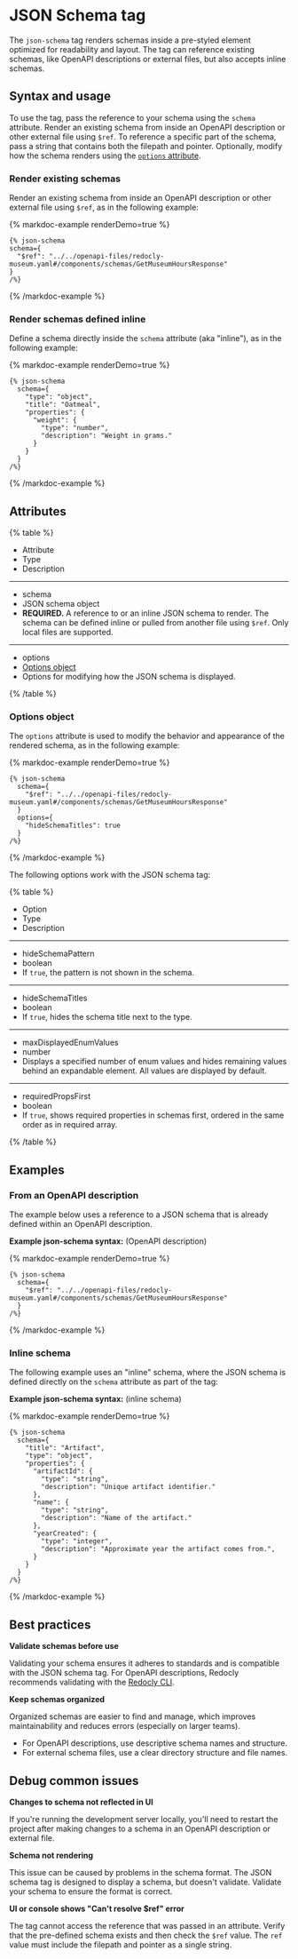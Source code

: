 # JSON Schema tag

The `json-schema` tag renders schemas inside a pre-styled element optimized for readability and layout.
The tag can reference existing schemas, like OpenAPI descriptions or external files, but also accepts inline schemas.

## Syntax and usage

To use the tag, pass the reference to your schema using the `schema` attribute.
Render an existing schema from inside an OpenAPI description or other external file using `$ref`.
To reference a specific part of the schema, pass a string that contains both the filepath and pointer.
Optionally, modify how the schema renders using the [`options` attribute](#options-object).

### Render existing schemas

Render an existing schema from inside an OpenAPI description or other external file using `$ref`, as in the following example:

{% markdoc-example renderDemo=true %}
  ```markdoc
  {% json-schema
  schema={
    "$ref": "../../openapi-files/redocly-museum.yaml#/components/schemas/GetMuseumHoursResponse"
  }
  /%}
  ```
{% /markdoc-example %}

### Render schemas defined inline

Define a schema directly inside the `schema` attribute (aka "inline"), as in the following example:

{% markdoc-example renderDemo=true %}

```markdoc
{% json-schema
  schema={
    "type": "object",
    "title": "Oatmeal",
    "properties": {
      "weight": {
        "type": "number",
        "description": "Weight in grams."
      }
    }
  }
/%}
```
{% /markdoc-example %}

## Attributes

{% table %}

- Attribute
- Type
- Description

---

- schema
- JSON schema object
- **REQUIRED.**
  A reference to or an inline JSON schema to render.
  The schema can be defined inline or pulled from another file using `$ref`.
  Only local files are supported.

---

- options
- [Options object](#options-object)
- Options for modifying how the JSON schema is displayed.

{% /table %}

### Options object

The `options` attribute is used to modify the behavior and appearance of the rendered schema, as in the following example:

{% markdoc-example renderDemo=true %}
```markdoc
{% json-schema
  schema={
    "$ref": "../../openapi-files/redocly-museum.yaml#/components/schemas/GetMuseumHoursResponse"
  }
  options={
    "hideSchemaTitles": true
  }
/%}
```
{% /markdoc-example %}

The following options work with the JSON schema tag:

{% table %}

- Option
- Type
- Description

---

- hideSchemaPattern
- boolean
- If `true`, the pattern is not shown in the schema.

---

- hideSchemaTitles
- boolean
- If `true`, hides the schema title next to the type.

---

- maxDisplayedEnumValues
- number
- Displays a specified number of enum values and hides remaining values behind an expandable element.
  All values are displayed by default.

---

- requiredPropsFirst
- boolean
- If `true`, shows required properties in schemas first, ordered in the same order as in required array.

{% /table %}

## Examples

### From an OpenAPI description

The example below uses a reference to a JSON schema that is already defined within an OpenAPI description.

**Example json-schema syntax:** (OpenAPI description)

{% markdoc-example renderDemo=true %}

```markdoc
{% json-schema
  schema={
    "$ref": "../../openapi-files/redocly-museum.yaml#/components/schemas/GetMuseumHoursResponse"
  }
/%}
```
{% /markdoc-example %}

### Inline schema

The following example uses an "inline" schema, where the JSON schema is defined directly on the `schema` attribute as part of the tag:

**Example json-schema syntax:** (inline schema)

{% markdoc-example renderDemo=true %}

  ```markdoc
  {% json-schema
    schema={
      "title": "Artifact",
      "type": "object",
      "properties": {
        "artifactId": {
          "type": "string",
          "description": "Unique artifact identifier."
        },
        "name": {
          "type": "string",
          "description": "Name of the artifact."
        },
        "yearCreated": {
          "type": "integer",
          "description": "Approximate year the artifact comes from.",
        }
      }
    }
  /%}
  ```

{% /markdoc-example %}

## Best practices

**Validate schemas before use**

Validating your schema ensures it adheres to standards and is compatible with the JSON schema tag.
For OpenAPI descriptions, Redocly recommends validating with the [Redocly CLI](https://redocly.com/docs/cli/).

**Keep schemas organized**

Organized schemas are easier to find and manage, which improves maintainability and reduces errors (especially on larger teams).

- For OpenAPI descriptions, use descriptive schema names and structure.
- For external schema files, use a clear directory structure and file names.

## Debug common issues

**Changes to schema not reflected in UI**

If you're running the development server locally, you'll need to restart the project after making changes to a schema in an OpenAPI description or external file.

**Schema not rendering**

This issue can be caused by problems in the schema format.
The JSON schema tag is designed to display a schema, but doesn't validate.
Validate your schema to ensure the format is correct.

**UI or console shows "Can't resolve $ref" error**

The tag cannot access the reference that was passed in an attribute.
Verify that the pre-defined schema exists and then check the `$ref` value.
The `ref` value must include the filepath and pointer as a single string.
